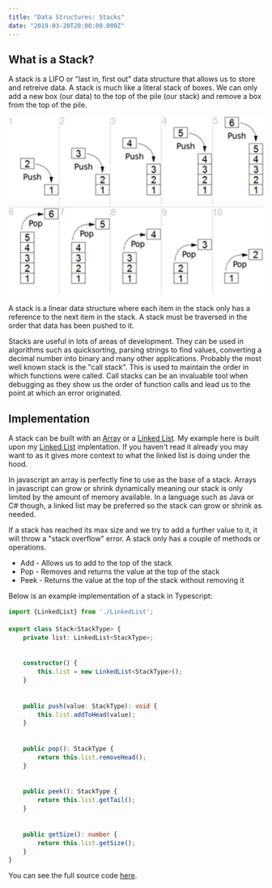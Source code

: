 ```yaml
---
title: "Data Structures: Stacks"
date: "2019-03-20T20:00:00.000Z"
---
```


## What is a Stack?
A stack is a LIFO or "last in, first out" data structure that allows us to store and retreive data. A stack is much like a literal stack of boxes. We can only add a new box (our data) to the top of the pile (our stack) and remove a box from the top of the pile.

![Example of pushing to and popping from a stack](./stack-data-structure.png)

A stack is a linear data structure where each item in the stack only has a reference to the next item in the stack. A stack must be traversed in the order that data has been pushed to it.

Stacks are useful in lots of areas of development. They can be used in algorithms such as quicksorting, parsing strings to find values, converting a decimal number into binary and many other applications. Probably the most well known stack is the "call stack". This is used to maintain the order in which functions were called. Call stacks can be an invaluable tool when debugging as they show us the order of function calls and lead us to the point at which an error originated.

## Implementation
A stack can be built with an [Array](https://www.dantony.uk/data-arrays/) or a [Linked List](https://www.dantony.uk/data-linked-lists/). My example here is built upon my [Linked List](https://www.dantony.uk/data-linked-lists/) implentation. If you haven't read it already you may want to as it gives more context to what the linked list is doing under the hood.

In javascript an array is perfectly fine to use as the base of a stack. Arrays in javascript can grow or shrink dynamically meaning our stack is only limited by the amount of memory available. In a language such as Java or C# though, a linked list may be preferred so the stack can grow or shrink as needed.

If a stack has reached its max size and we try to add a further value to it, it will throw a "stack overflow" error. A stack only has a couple of methods or operations.

- Add - Allows us to add to the top of the stack
- Pop - Removes and returns the value at the top of the stack
- Peek - Returns the value at the top of the stack without removing it

Below is an example implementation of a stack in Typescript:

```typescript
import {LinkedList} from './LinkedList';

export class Stack<StackType> {
    private list: LinkedList<StackType>;


    constructor() {
        this.list = new LinkedList<StackType>();
    }


    public push(value: StackType): void {
        this.list.addToHead(value);
    }


    public pop(): StackType {
        return this.list.removeHead();
    }


    public peek(): StackType {
        return this.list.getTail();
    }


    public getSize(): number {
        return this.list.getSize();
    }
}

```

You can see the full source code [here](https://github.com/de86/datastructures/blob/master/src/Stack.ts).